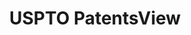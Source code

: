 ---
bigquery: https://console.cloud.google.com/bigquery?p=patents-public-data&d=patentsview&page=dataset
citation: Attribution should be given to PatentsView for use, distribution, or derivative
  works.
code: https://github.com/CSSIP-AIR/PatentsView-Code-Snippets/
contributors: USPTO
cost: None
description: 'PatentsView includes US patent data including raw data (summaries, applications,
  pregrant applications), disambugations of inventors and assignees, and inventor
  gender estimates.  Also foreign priority data, # of figures and sheets, and government
  interest statements.'
documentation: https://patentsview.org/query/builder-faqs
last_edit: 04/06/2022, 10:30:10
location: https://patentsview.org/
maintained_by: USPTO
record_creation_timestamp: 12/2/2020 17:20:46
schema_fields:
- name_last
- disamb_assignee_id_20190820
- group_id
- sequence
- group
- term_grant
- male
- section
- level_three
- term_disclaimer
- classification_data_source
- county_fips
- disamb_inventor_id_20190312
- disamb_inventor_id_20190820
- disamb_assignee_id_20200331
- _371_date
- disamb_inventor_id_20191008
- field_id
- disamb_assignee_id_20200630
- classification_status
- reldocno
- section_id
- disamb_inventor_id_20170808
- main_group
- doctype
- applicant_type
- location_id
- symbol_position
- disamb_inventor_id_20200331
- exemplary
- disamb_assignee_id_20191008
- f371_date
- publication_number
- number
- type
- disamb_inventor_id_20191231
- rawinventor_id
- relkind
- kind
- num_figures
- num_claims
- num
- subclass_id
- ipc_class
- doc_type
- state_fips
- title
- state
- latitude
- num_sheets
- level_two
- disamb_inventor_id_20171003
- subclass
- latin_name
- lawyer_id
- date
- abstract
- name_first
- level_one
- organization
- disamb_inventor_id_20200929
- lapse_of_patent
- city
- disamb_inventor_id_20181127
- lname
- length
- disamb_assignee_id_20181127
- deceased
- longitude
- disclaimer_date
- term_extension
- field_title
- _102_date
- status
- id
- male_flag
- county
- category_id
- subgroup_id
- f102_date
- disamb_inventor_id_20200630
- role
- citation_id
- fname
- name
- disamb_inventor_id_20201229
- classification_value
- disamb_inventor_id_20170307
- latlong
- filename
- ipc_version_indicator
- action_date
- subsection_id
- disamb_inventor_id_20180528
- designation
- attribution_status
- classification_level
- country_transformed
- variety
- category
- inventor_id
- sector_title
- text
- dependent
- application_id
- subcategory_id
- series_code
- disamb_inventor_id_20171226
- rel_id
- contract_award_number
- rawlocation_id
- assignee_id
- disamb_assignee_id_20190312
- disamb_assignee_id_20200929
- rawassignee_id
- subgroup
- patent_id
- disamb_assignee_id_20191231
- uuid
- withdrawn
- gi_statement
- rule_47
- mainclass_id
- country
- organization_id
shortname: patentsview
tags:
- disambiguation
- United States
- gender
terms_of_use: Creative Commons Attribution 4.0 International License.
timeframe: 1963-1999
title: USPTO PatentsView
uuid: cf1780b1-e265-4e49-8d1d-83b9cfe0fd9a
---